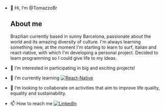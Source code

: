 - 👋 Hi, I’m @TomazzoBr

  ## About me
  
  Brazilian currently based in sunny Barcelona, passionate about the world and its amazing diversity of culture. I'm always learning something new, at the moment I'm starting to learn to surf, italian and react-native, with which I'm developing a personal project. Decided to learn programming so I could give life to my ideas.

- 👀 I’m interested in participating in big and exciting projects!
- 🌱 I’m currently learning [![React-Native](https://img.shields.io/badge/React_Native-20232A?style=for-the-badge&logo=react&logoColor=61DAFB)](https://reactnative.dev/)
- 💞️ I’m looking to collaborate on activities that aim to improve life quality, equality and sustainability.
- 📫 How to reach me [![LinkedIn](https://img.shields.io/badge/-LinkedIn-0077B5?style=for-the-badge&logo=LinkedIn&logoColor=white)](https://www.linkedin.com/in/tomazzo-antonioli/)

<!---
TomazzoBr/TomazzoBr is a ✨ special ✨ repository because its `README.md` (this file) appears on your GitHub profile.
You can click the Preview link to take a look at your changes.
--->
